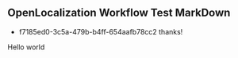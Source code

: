 ## OpenLocalization Workflow Test MarkDown
* f7185ed0-3c5a-479b-b4ff-654aafb78cc2 
thanks!

Hello world